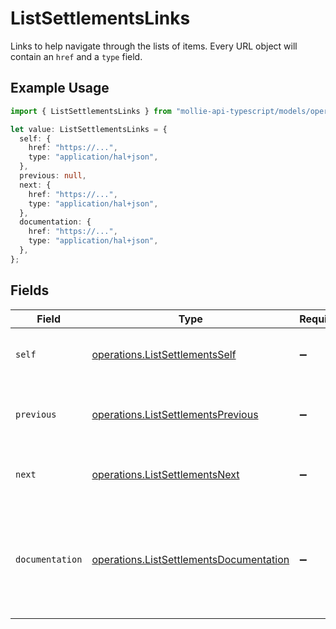 # ListSettlementsLinks

Links to help navigate through the lists of items. Every URL object will contain an `href` and a `type` field.

## Example Usage

```typescript
import { ListSettlementsLinks } from "mollie-api-typescript/models/operations";

let value: ListSettlementsLinks = {
  self: {
    href: "https://...",
    type: "application/hal+json",
  },
  previous: null,
  next: {
    href: "https://...",
    type: "application/hal+json",
  },
  documentation: {
    href: "https://...",
    type: "application/hal+json",
  },
};
```

## Fields

| Field                                                                                              | Type                                                                                               | Required                                                                                           | Description                                                                                        |
| -------------------------------------------------------------------------------------------------- | -------------------------------------------------------------------------------------------------- | -------------------------------------------------------------------------------------------------- | -------------------------------------------------------------------------------------------------- |
| `self`                                                                                             | [operations.ListSettlementsSelf](../../models/operations/listsettlementsself.md)                   | :heavy_minus_sign:                                                                                 | The URL to the current set of items.                                                               |
| `previous`                                                                                         | [operations.ListSettlementsPrevious](../../models/operations/listsettlementsprevious.md)           | :heavy_minus_sign:                                                                                 | The previous set of items, if available.                                                           |
| `next`                                                                                             | [operations.ListSettlementsNext](../../models/operations/listsettlementsnext.md)                   | :heavy_minus_sign:                                                                                 | The next set of items, if available.                                                               |
| `documentation`                                                                                    | [operations.ListSettlementsDocumentation](../../models/operations/listsettlementsdocumentation.md) | :heavy_minus_sign:                                                                                 | In v2 endpoints, URLs are commonly represented as objects with an `href` and `type` field.         |